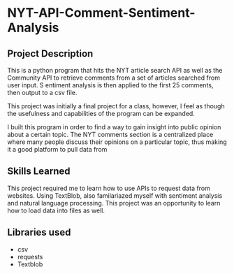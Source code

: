 # NYT-API-Comment-Sentiment-Analysis

## Project Description
This is a python program that hits the NYT article search API as well as the Community API to retrieve comments from a set of articles searched from user input. S
entiment analysis is then applied to the first 25 comments, then output to a csv file.

This project was initially a final project for a class, however, I feel as though the usefulness and capabilities of the program can be expanded.

I built this program in order to find a way to gain insight into public opinion about a certain topic. The NYT comments section is a centralized place where many people discuss their opinions on a particular topic, thus making it a good platform to pull data from

## Skills Learned
This project required me to learn how to use APIs to request data from websites. Using TextBlob, also familariazed myself with sentiment analysis and natural language processing. This project was an opportunity to learn how to load data into files as well.

## Libraries used
- csv
- requests
- Textblob
